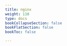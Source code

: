 ```yaml
---
title: nginx
weight: 110
type: docs
bookCollapseSection: false
bookFlatSection: false
bookToc: false

---
```

